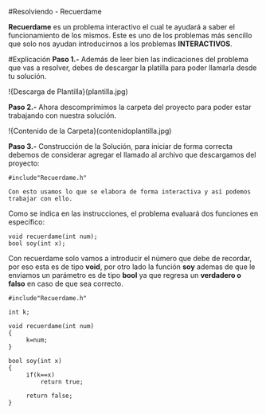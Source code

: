 #Resolviendo - Recuerdame

**Recuerdame** es un problema interactivo el cual te ayudará a saber el funcionamiento de los mismos. Este es uno de los problemas más sencillo que solo nos ayudan introducirnos a los problemas **INTERACTIVOS**.


#Explicación
**Paso 1.-** Además de leer bien las indicaciones del problema que vas a resolver, debes de descargar la platilla para poder llamarla desde tu solución.

!{Descarga de Plantilla}(plantilla.jpg)

**Paso 2.-** Ahora descomprimimos la carpeta del proyecto para poder estar trabajando con nuestra solución.

!{Contenido de la Carpeta}(contenidoplantilla.jpg)

**Paso 3.-** Construcción de la Solución, para iniciar de forma correcta debemos de considerar agregar el llamado al archivo que descargamos del proyecto:

    #include"Recuerdame.h" 

    Con esto usamos lo que se elabora de forma interactiva y así podemos trabajar con ello.


Como se indica en las instrucciones, el problema evaluará dos funciones en específico:

    void recuerdame(int num);
    bool soy(int x);

Con recuerdame solo vamos a introducir el número que debe de recordar, por eso esta es de tipo **void**, por otro lado la función **soy** ademas de que le enviamos un parámetro es de tipo **bool** ya que regresa un **verdadero o falso** en caso de que sea correcto.

    #include"Recuerdame.h"

    int k;

    void recuerdame(int num)
    {
         k=num;
    }

    bool soy(int x)
    {
         if(k==x)
             return true;

         return false;
    }
